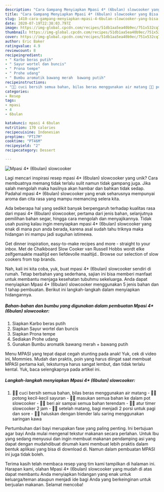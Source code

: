 ```yaml
---
description: "Cara Gampang Menyiapkan Mpasi 4* (6bulan) slowcooker yang Bisa Manjain Lidah"
title: "Cara Gampang Menyiapkan Mpasi 4* (6bulan) slowcooker yang Bisa Manjain Lidah"
slug: 1410-cara-gampang-menyiapkan-mpasi-4-6bulan-slowcooker-yang-bisa-manjain-lidah
date: 2020-07-19T22:38:03.797Z
image: https://img-global.cpcdn.com/recipes/51db1aa5ea40b9ec/751x532cq70/mpasi-4-6bulan-slowcooker-foto-resep-utama.jpg
thumbnail: https://img-global.cpcdn.com/recipes/51db1aa5ea40b9ec/751x532cq70/mpasi-4-6bulan-slowcooker-foto-resep-utama.jpg
cover: https://img-global.cpcdn.com/recipes/51db1aa5ea40b9ec/751x532cq70/mpasi-4-6bulan-slowcooker-foto-resep-utama.jpg
author: Eric Baker
ratingvalue: 4.9
reviewcount: 8
recipeingredient:
- " Karbo beras putih"
- " Sayur wortel dan buncis"
- " Prona tempe"
- " Prohe udang"
- " Bumbu aromatik bawang merah  bawang putih"
recipeinstructions:
- "👩‍🍳 cuci bersih semua bahan, bilas beras menggunakan air matang 👩‍🍳 potong kecil-kecil sayuran 👩‍🍳 masukan semua bahan ke dalam pot slowcooker 👩‍🍳 beri air sampai semua bahan terendam 👩‍🍳 atur timer slowcooker 2 jam 👩‍🍳 setelah matang, bagi menjadi 2 porsi untuk pagi dan sore 👩‍🍳 haluskan dengan blender lalu saring menggunakan saringan kawa"
categories:
- Resep
tags:
- mpasi
- 4
- 6bulan

katakunci: mpasi 4 6bulan 
nutrition: 170 calories
recipecuisine: Indonesian
preptime: "PT17M"
cooktime: "PT46M"
recipeyield: "2"
recipecategory: Dessert

---
```



![Mpasi 4* (6bulan) slowcooker](https://img-global.cpcdn.com/recipes/51db1aa5ea40b9ec/751x532cq70/mpasi-4-6bulan-slowcooker-foto-resep-utama.jpg)

Lagi mencari inspirasi resep mpasi 4* (6bulan) slowcooker yang unik? Cara membuatnya memang tidak terlalu sulit namun tidak gampang juga. Jika salah mengolah maka hasilnya akan hambar dan bahkan tidak sedap. Padahal mpasi 4* (6bulan) slowcooker yang enak seharusnya mempunyai aroma dan cita rasa yang mampu memancing selera kita.

Ada beberapa hal yang sedikit banyak berpengaruh terhadap kualitas rasa dari mpasi 4* (6bulan) slowcooker, pertama dari jenis bahan, selanjutnya pemilihan bahan segar, hingga cara mengolah dan menyajikannya. Tidak usah pusing kalau ingin menyiapkan mpasi 4* (6bulan) slowcooker yang enak di mana pun anda berada, karena asal sudah tahu triknya maka hidangan ini mampu jadi suguhan istimewa.

Get dinner inspiration, easy-to-make recipes and more - straight to your inbox. Met de Chalkboard Slow Cooker van Russell Hobbs wordt elke zelfgemaakte maaltijd een liefdevolle maaltijd.. Browse our selection of slow cookers from top brands.


Nah, kali ini kita coba, yuk, buat mpasi 4* (6bulan) slowcooker sendiri di rumah. Tetap berbahan yang sederhana, sajian ini bisa memberi manfaat untuk membantu menjaga kesehatan tubuhmu sekeluarga. Anda dapat menyiapkan Mpasi 4* (6bulan) slowcooker menggunakan 5 jenis bahan dan 1 tahap pembuatan. Berikut ini langkah-langkah dalam menyiapkan hidangannya.

<!--inarticleads1-->

##### Bahan-bahan dan bumbu yang digunakan dalam pembuatan Mpasi 4* (6bulan) slowcooker:

1. Siapkan  Karbo beras putih
1. Siapkan  Sayur wortel dan buncis
1. Siapkan  Prona tempe
1. Sediakan  Prohe udang
1. Gunakan  Bumbu aromatik bawang merah + bawang putih


Menu MPASI yang tepat dapat cegah stunting pada anak! Yuk, cek di video ini, Mommies. Mudah dan praktis, poin yang harus diingat saat membuat MPASI pertama kali, teksturnya harus sangat lembut, dan tidak terlalu kental. Yuk, baca selengkapnya pada artikel ini. 

<!--inarticleads2-->

##### Langkah-langkah menyiapkan Mpasi 4* (6bulan) slowcooker:

1. 👩‍🍳 cuci bersih semua bahan, bilas beras menggunakan air matang - 👩‍🍳 potong kecil-kecil sayuran - 👩‍🍳 masukan semua bahan ke dalam pot slowcooker - 👩‍🍳 beri air sampai semua bahan terendam - 👩‍🍳 atur timer slowcooker 2 jam - 👩‍🍳 setelah matang, bagi menjadi 2 porsi untuk pagi dan sore - 👩‍🍳 haluskan dengan blender lalu saring menggunakan saringan kawa


Pertumbuhan dari bayi merupakan fase yang paling penting. Ini bertujuan agar bayi Anda mulai mengenal tekstur makanan secara perlahan. Untuk Ibu yang sedang menyusui dan ingin membuat makanan pendamping asi yang dapat dengan mudahdibuat dirumah kami membuat lebih praktis dalam bentuk aplikasi yang bisa di download di. Namun dalam pembuatan MPASI ini juga tidak boleh. 

Terima kasih telah membaca resep yang tim kami tampilkan di halaman ini. Harapan kami, olahan Mpasi 4* (6bulan) slowcooker yang mudah di atas dapat membantu Anda menyiapkan hidangan yang enak untuk keluarga/teman ataupun menjadi ide bagi Anda yang berkeinginan untuk berjualan makanan. Selamat mencoba!
